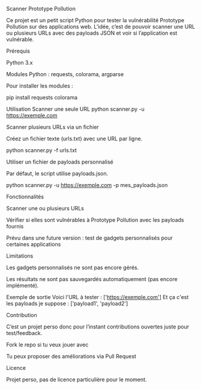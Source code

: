 Scanner Prototype Pollution

Ce projet est un petit script Python pour tester la vulnérabilité Prototype Pollution sur des applications web. L’idée, c’est de pouvoir scanner une URL ou plusieurs URLs avec des payloads JSON et voir si l’application est vulnérable.

Prérequis

Python 3.x

Modules Python : requests, colorama, argparse

Pour installer les modules :

pip install requests colorama

Utilisation
Scanner une seule URL
python scanner.py -u https://exemple.com

Scanner plusieurs URLs via un fichier

Créez un fichier texte (urls.txt) avec une URL par ligne.

python scanner.py -f urls.txt

Utiliser un fichier de payloads personnalisé

Par défaut, le script utilise payloads.json.

python scanner.py -u https://exemple.com -p mes_payloads.json

Fonctionnalités

Scanner une ou plusieurs URLs

Vérifier si elles sont vulnérables à Prototype Pollution avec les payloads fournis

Prévu dans une future version : test de gadgets personnalisés pour certaines applications

Limitations

Les gadgets personnalisés ne sont pas encore gérés.

Les résultats ne sont pas sauvegardés automatiquement (pas encore implémenté).

Exemple de sortie
Voici l'URL à tester : ['https://exemple.com']
Et ça c'est les payloads je suppose : ['payload1', 'payload2']

Contribution

C’est un projet perso donc pour l’instant contributions ouvertes juste pour test/feedback.

Fork le repo si tu veux jouer avec

Tu peux proposer des améliorations via Pull Request

Licence

Projet perso, pas de licence particulière pour le moment.
